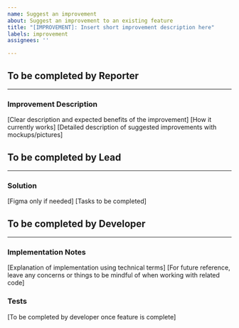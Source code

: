 ```yaml
---
name: Suggest an improvement
about: Suggest an improvement to an existing feature
title: "[IMPROVEMENT]: Insert short improvement description here"
labels: improvement
assignees: ''

---
```


## To be completed by Reporter
----------------------------------------------

### Improvement Description
[Clear description and expected benefits of the improvement]
[How it currently works]
[Detailed description of suggested improvements with mockups/pictures]

## To be completed by Lead
-----------------------------------------------

### Solution
[Figma only if needed]
[Tasks to be completed]

## To be completed by Developer
------------------------------------------------

### Implementation Notes
[Explanation of implementation using technical terms]
[For future reference, leave any concerns or things to be mindful of when working with related code]

### Tests
[To be completed by developer once feature is complete]
